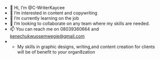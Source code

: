 - 👋 Hi, I’m @C-WriterKaycee
- 👀 I’m interested in content and copywriting
- 🌱 I’m currently learning on the job
- 💞️ I’m looking to collaborate on any team where my skills are needed.
- 📫 You can reach me on 08039360664 and kenechukwuosemwegie@gmail.com
- - My skills in graphic designs, writing,and content creation for clients will be of benefit to your organ8zation

